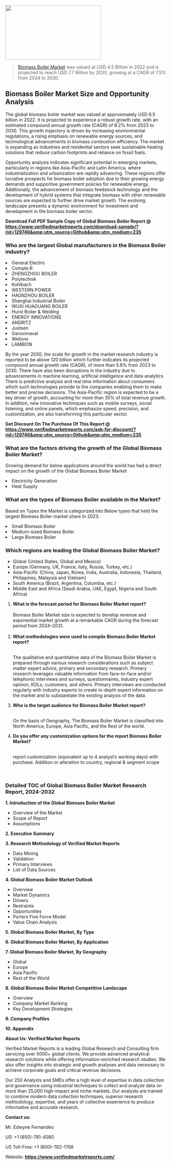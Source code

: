 <img src="https://ffe5etoiles.com/wp-content/uploads/2024/12/MST1-300x171.png" alt="" width="300" height="171" class="alignnone size-medium wp-image-20088" /><blockquote><p><p><a href="https://www.verifiedmarketreports.com/download-sample/?rid=129746&utm_source=Github&utm_medium=235" target="_blank">Biomass Boiler Market</a> was valued at USD 4.5 Billion in 2022 and is projected to reach USD 7.7 Billion by 2030, growing at a CAGR of 7.5% from 2024 to 2030.</p></blockquote><p><h2>Biomass Boiler Market Size and Opportunity Analysis</h2><p>The global biomass boiler market was valued at approximately USD 6.5 billion in 2022. It is projected to experience a robust growth rate, with an estimated compound annual growth rate (CAGR) of 8.2% from 2023 to 2030. This growth trajectory is driven by increasing environmental regulations, a rising emphasis on renewable energy sources, and technological advancements in biomass combustion efficiency. The market is expanding as industries and residential sectors seek sustainable heating solutions that reduce carbon footprints and reliance on fossil fuels.</p><p>Opportunity analysis indicates significant potential in emerging markets, particularly in regions like Asia-Pacific and Latin America, where industrialization and urbanization are rapidly advancing. These regions offer lucrative prospects for biomass boiler adoption due to their growing energy demands and supportive government policies for renewable energy. Additionally, the advancement of biomass feedstock technology and the development of hybrid systems that integrate biomass with other renewable sources are expected to further drive market growth. The evolving landscape presents a dynamic environment for investment and development in the biomass boiler sector.</p></p><p class=""><strong>Download Full PDF Sample Copy of Global Biomass Boiler Report @ <a href="https://www.verifiedmarketreports.com/download-sample/?rid=129746&amp;utm_source=Github&amp;utm_medium=235" target="_blank">https://www.verifiedmarketreports.com/download-sample/?rid=129746&amp;utm_source=Github&amp;utm_medium=235</a></strong></p><h3 id="" class="">Who are the largest Global manufacturers in the Biomass Boiler industry?</h3><p><li>General Electric</li><li> Compte.R.</li><li> ZHENGZHOU BOILER</li><li> Polytechnik</li><li> Kohlbach</li><li> WESTERN POWER</li><li> HAGNZHOU BOILER</li><li> Shanghai Industrial Boiler</li><li> WUXI HUAGUANG BOILER</li><li> Hurst Boiler & Welding</li><li> ENERGY INNOVATIONS</li><li> ANDRITZ</li><li> Justsen</li><li> Garioninaval</li><li> Wellons</li><li> LAMBION</li></p><div class=""><div class="" dir="" data-message-author-role="" data-message-id="" data-message-model-slug=""><div class=""><div class=""><div class=""><div class="" dir="" data-message-author-role="" data-message-id="" data-message-model-slug=""><div class=""><div class=""><p>By the year 2030, the scale for growth in the market research industry is reported to be above 120 billion which further indicates its projected compound annual growth rate (CAGR), of more than 5.8% from 2023 to 2030. There have also been disruptions in the industry due to advancements in machine learning, artificial intelligence and data analytics There is predictive analysis and real time information about consumers which such technologies provide to the companies enabling them to make better and precise decisions. The Asia-Pacific region is expected to be a key driver of growth, accounting for more than 35% of total revenue growth. In addition, new innovative techniques such as mobile surveys, social listening, and online panels, which emphasize speed, precision, and customization, are also transforming this particular sector.</p><p><strong>Get Discount On The Purchase Of This Report @&nbsp; <a href="https://www.verifiedmarketreports.com/ask-for-discount/?rid=129746&amp;utm_source=Github&amp;utm_medium=235" target="_blank">https://www.verifiedmarketreports.com/ask-for-discount/?rid=129746&amp;utm_source=Github&amp;utm_medium=235</a></strong></p></div></div></div></div></div></div></div></div><h3 id="" class="">What are the factors driving the growth of the Global Biomass Boiler Market?</h3><p id="" class="">Growing demand for below applications around the world has had a direct impact on the growth of the Global Biomass Boiler Market</p><p id="" class=""><li>Electricity Generation</li><li> Heat Supply</li></p><h3 id="" class="">What are the types of Biomass Boiler available in the Market?</h3><p id="" class="">Based on Types the Market is categorized into Below types that held the largest Biomass Boiler market share In 2023.</p><p id="" class=""><li>Small Biomass Boiler</li><li> Medium-sized Biomass Boiler</li><li> Large Biomass Boiler</li></p><h3 id="" class="">Which regions are leading the Global Biomass Boiler Market?</h3><ul><li>Global (United States, Global and Mexico)</li><li>Europe (Germany, UK, France, Italy, Russia, Turkey, etc.)</li><li>Asia-Pacific (China, Japan, Korea, India, Australia, Indonesia, Thailand, Philippines, Malaysia and Vietnam)</li><li>South America (Brazil, Argentina, Columbia, etc.)</li><li>Middle East and Africa (Saudi Arabia, UAE, Egypt, Nigeria and South Africa)</li></ul><p><ol><li><strong>What is the forecast period for Biomass Boiler Market report?<br /></strong><br /><span data-sheets-root="1" data-sheets-value="{&quot;1&quot;:2,&quot;2&quot;:&quot;XXXX size is expected to develop revenue and exponential market growth at a remarkable CAGR during the forecast period from 2024&ndash;2030.&quot;}" data-sheets-userformat="{&quot;2&quot;:12674,&quot;4&quot;:{&quot;1&quot;:2,&quot;2&quot;:16776960},&quot;10&quot;:2,&quot;11&quot;:0,&quot;15&quot;:&quot;Arial&quot;,&quot;16&quot;:12}">Biomass Boiler Market size is expected to develop revenue and exponential market growth at a remarkable CAGR during the forecast period from 2024&ndash;2031.</span><br /><br /></li><li><strong>What methodologies were used to compile Biomass Boiler Market report?<br /><br /></strong><p>The qualitative and quantitative data of the&nbsp;Biomass Boiler Market is prepared through various research considerations such as subject matter expert advice, primary and secondary research. Primary research leverages valuable information from face-to-face and/or telephonic interviews and surveys, questionnaires, industry expert opinion, KOLs, customers, and others. Primary interviews are conducted regularly with industry experts to create in-depth expert information on the market and to substantiate the existing analysis of the data.&nbsp;</p></li><li><strong>Who is the target audience for Biomass Boiler Market report?<br /><br /></strong><p>On the basis of Geography, The&nbsp;Biomass Boiler Market is classified into North America, Europe, Asia Pacific, and the Rest of the world.</p></li><li><strong>Do you offer any customization options for the report Biomass Boiler Market?<br /><br /></strong><p>report customization (equivalent up to 4 analyst&rsquo;s working days) with purchase. Addition or alteration to country, regional &amp; segment scope</p><p>&nbsp;</p></li></ol></p><h3 id="" class="">Detailed TOC of Global Biomass Boiler Market Research Report, 2024-2032</h3><p id="" class=""><strong>1. Introduction of the Global Biomass Boiler Market</strong></p><ul><li>Overview of the Market</li><li>Scope of Report</li><li>Assumptions</li></ul><p id="" class=""><strong>2. Executive Summary</strong></p><p id="" class=""><strong>3. Research Methodology of&nbsp;Verified Market Reports</strong></p><ul><li>Data Mining</li><li>Validation</li><li>Primary Interviews</li><li>List of Data Sources</li></ul><p id="" class=""><strong>4. Global Biomass Boiler Market Outlook</strong></p><ul><li>Overview</li><li>Market Dynamics</li><li>Drivers</li><li>Restraints</li><li>Opportunities</li><li>Porters Five Force Model</li><li>Value Chain Analysis</li></ul><p id="" class=""><strong>5. Global Biomass Boiler Market, By&nbsp;Type</strong></p><p id="" class=""><strong>6. Global Biomass Boiler Market, By Application</strong></p><p id="" class=""><strong>7. Global Biomass Boiler Market, By Geography</strong></p><ul><li>Global</li><li>Europe</li><li>Asia Pacific</li><li>Rest of the World</li></ul><p id="" class=""><strong>8. Global Biomass Boiler Market Competitive Landscape</strong></p><ul><li>Overview</li><li>Company Market Ranking</li><li>Key Development Strategies</li></ul><p id="" class=""><strong>9. Company Profiles</strong></p><p id="" class=""><strong>10. Appendix</strong></p><p id="" class=""><strong>About Us: Verified Market Reports</strong></p><p id="" class="">Verified Market Reports is a leading Global Research and Consulting firm servicing over 5000+ global clients. We provide advanced analytical research solutions while offering information-enriched research studies. We also offer insights into strategic and growth analyses and data necessary to achieve corporate goals and critical revenue decisions.</p><p id="" class="">Our 250 Analysts and SMEs offer a high level of expertise in data collection and governance using industrial techniques to collect and analyze data on more than 25,000 high-impact and niche markets. Our analysts are trained to combine modern data collection techniques, superior research methodology, expertise, and years of collective experience to produce informative and accurate research.</p><p id="" class=""><strong>Contact us:</strong></p><p id="" class="">Mr. Edwyne Fernandes</p><p id="" class="">US: +1 (650)-781-4080</p><p id="" class="">US Toll-Free: +1 (800)-782-1768</p><p id="" class="">Website: <a target="" data-test-app-aware-link=""><strong>https://www.verifiedmarketreports.com/</strong></a></p>
